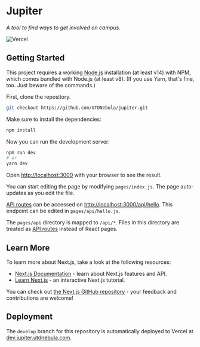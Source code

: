 # Jupiter

_A tool to find ways to get involved on campus._

![Vercel](https://vercelbadge.vercel.app/api/UTDNebula/jupiter])

## Getting Started

This project requires a working [Node.js](https://nodejs.org/en/) installation
(at least v14) with NPM, which comes bundled with Node.js (at least v8). (If you
use Yarn, that's fine, too. Just beware of the commands.)

First, clone the repository.

```bash
git checkout https://github.com/UTDNebula/jupiter.git
```

Make sure to install the dependencies:

```bash
npm install
```

Now you can run the development server:

```bash
npm run dev
# or
yarn dev
```

Open [http://localhost:3000](http://localhost:3000) with your browser to see the result.

You can start editing the page by modifying `pages/index.js`. The page auto-updates as you edit the file.

[API routes](https://nextjs.org/docs/api-routes/introduction) can be accessed on [http://localhost:3000/api/hello](http://localhost:3000/api/hello). This endpoint can be edited in `pages/api/hello.js`.

The `pages/api` directory is mapped to `/api/*`. Files in this directory are treated as [API routes](https://nextjs.org/docs/api-routes/introduction) instead of React pages.

## Learn More

To learn more about Next.js, take a look at the following resources:

- [Next.js Documentation](https://nextjs.org/docs) - learn about Next.js features and API.
- [Learn Next.js](https://nextjs.org/learn) - an interactive Next.js tutorial.

You can check out [the Next.js GitHub repository](https://github.com/vercel/next.js/) - your feedback and contributions are welcome!

## Deployment

The `develop` branch for this repository is automatically deployed to Vercel at [dev.jupiter.utdnebula.com](https://dev.jupiter.utdnebula.com).
